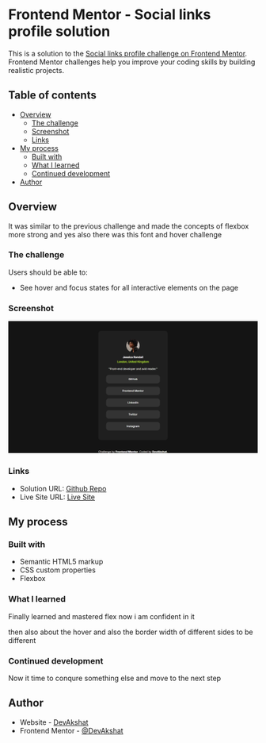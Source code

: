 # Frontend Mentor - Social links profile solution

This is a solution to the [Social links profile challenge on Frontend Mentor](https://www.frontendmentor.io/challenges/social-links-profile-UG32l9m6dQ). Frontend Mentor challenges help you improve your coding skills by building realistic projects. 

## Table of contents

- [Overview](#overview)
  - [The challenge](#the-challenge)
  - [Screenshot](#screenshot)
  - [Links](#links)
- [My process](#my-process)
  - [Built with](#built-with)
  - [What I learned](#what-i-learned)
  - [Continued development](#continued-development)
- [Author](#author)

## Overview
It was similar to the previous challenge and made the concepts of flexbox more strong and yes also there was this font and hover challenge 

### The challenge

Users should be able to:

- See hover and focus states for all interactive elements on the page

### Screenshot

![](./screenshot.jpg)

### Links

- Solution URL: [Github Repo]((https://github.com/DevAkshat21/social-links-profile-main))
- Live Site URL: [Live Site]((https://devakshat21.github.io/social-links-profile-main/))

## My process

### Built with

- Semantic HTML5 markup
- CSS custom properties
- Flexbox

### What I learned
Finally learned and mastered flex now i am confident in it 

then also about the hover and also the border width of different sides to be different

### Continued development
Now it time to conqure something else and move to the next step

## Author

- Website - [DevAkshat](https://github.com/DevAkshat21)
- Frontend Mentor - [@DevAkshat](https://www.frontendmentor.io/profile/DevAkshat)

